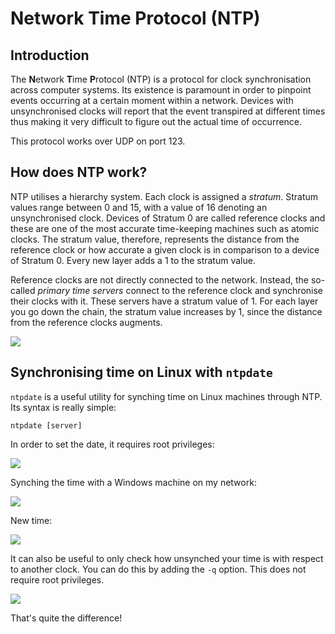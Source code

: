 # Network Time Protocol (NTP)

## Introduction

The **N**etwork **T**ime **P**rotocol (NTP) is a protocol for clock synchronisation across computer systems. Its existence is paramount in order to pinpoint events occurring at a certain moment within a network. Devices with unsynchronised clocks will report that the event transpired at different times thus making it very difficult to figure out the actual time of occurrence.

This protocol works over UDP on port 123.

## How does NTP work?

NTP utilises a hierarchy system. Each clock is assigned a _stratum_. Stratum values range between 0 and 15, with a value of 16 denoting an unsynchronised clock. Devices of Stratum 0 are called reference clocks and these are one of the most accurate time-keeping machines such as atomic clocks. The stratum value, therefore, represents the distance from the reference clock or how accurate a given clock is in comparison to a device of Stratum 0. Every new layer adds a 1 to the stratum value.

Reference clocks are not directly connected to the network. Instead, the so-called _primary time servers_ connect to the reference clock and synchronise their clocks with it. These servers have a stratum value of 1. For each layer you go down the chain, the stratum value increases by 1, since the distance from the reference clocks augments.

![](../../Networking/Protocols/Resources/Images/NTP/Hierarchy.png)

## Synchronising time on Linux with `ntpdate`

`ntpdate` is a useful utility for synching time on Linux machines through NTP. Its syntax is really simple:

`ntpdate [server]`

In order to set the date, it requires root privileges:

![](../../Networking/Protocols/Resources/Images/NTP/wrong\_time.png)

Synching the time with a Windows machine on my network:

![](../../Networking/Protocols/Resources/Images/NTP/synch.png)

New time:

![](../../Networking/Protocols/Resources/Images/NTP/synched\_time.png)

It can also be useful to only check how unsynched your time is with respect to another clock. You can do this by adding the `-q` option. This does not require root privileges.

![](../../Networking/Protocols/Resources/Images/NTP/time\_query.png)

That's quite the difference!
